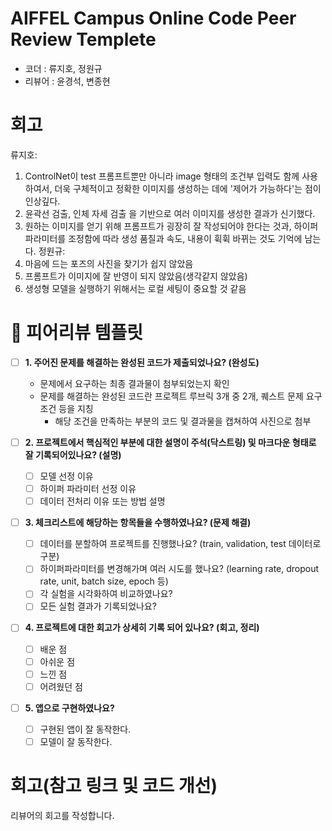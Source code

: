# AIFFEL Campus Online Code Peer Review Templete
- 코더 : 류지호, 정원규
- 리뷰어 : 윤경석, 변종현

# 회고
류지호:
1. ControlNet이 test 프롬프트뿐만 아니라 image 형태의 조건부 입력도 함께 사용하여서, 더욱 구체적이고 정확한 이미지를 생성하는 데에 '제어가 가능하다'는 점이 인상깊다.
2. 윤곽선 검출, 인체 자세 검출 을 기반으로 여러 이미지를 생성한 결과가 신기했다.
3. 원하는 이미지를 얻기 위해 프롬프트가 굉장히 잘 작성되어야 한다는 것과, 하이퍼파라미터를 조정함에 따라 생성 품질과 속도, 내용이 휙휙 바뀌는 것도 기억에 남는다.
정원규:
1. 마음에 드는 포즈의 사진을 찾기가 쉽지 않았음
2. 프롬프트가 이미지에 잘 반영이 되지 않았음(생각같지 않았음)
3. 생성형 모델을 실행하기 위해서는 로컬 세팅이 중요할 것 같음

# 🤔 피어리뷰 템플릿

- [ ]  **1. 주어진 문제를 해결하는 완성된 코드가 제출되었나요? (완성도)**
    - 문제에서 요구하는 최종 결과물이 첨부되었는지 확인
    - 문제를 해결하는 완성된 코드란 프로젝트 루브릭 3개 중 2개, 
    퀘스트 문제 요구조건 등을 지칭
        - 해당 조건을 만족하는 부분의 코드 및 결과물을 캡쳐하여 사진으로 첨부

- [ ]  **2. 프로젝트에서 핵심적인 부분에 대한 설명이 주석(닥스트링) 및 마크다운 형태로 잘 기록되어있나요? (설명)**
    - [ ]  모델 선정 이유
    - [ ]  하이퍼 파라미터 선정 이유
    - [ ]  데이터 전처리 이유 또는 방법 설명

- [ ]  **3. 체크리스트에 해당하는 항목들을 수행하였나요? (문제 해결)**
    - [ ]  데이터를 분할하여 프로젝트를 진행했나요? (train, validation, test 데이터로 구분)
    - [ ]  하이퍼파라미터를 변경해가며 여러 시도를 했나요? (learning rate, dropout rate, unit, batch size, epoch 등)
    - [ ]  각 실험을 시각화하여 비교하였나요?
    - [ ]  모든 실험 결과가 기록되었나요?

- [ ]  **4. 프로젝트에 대한 회고가 상세히 기록 되어 있나요? (회고, 정리)**
    - [ ]  배운 점
    - [ ]  아쉬운 점
    - [ ]  느낀 점
    - [ ]  어려웠던 점

- [ ]  **5.  앱으로 구현하였나요?**
    - [ ]  구현된 앱이 잘 동작한다.
    - [ ]  모델이 잘 동작한다.

# 회고(참고 링크 및 코드 개선)

리뷰어의 회고를 작성합니다.

